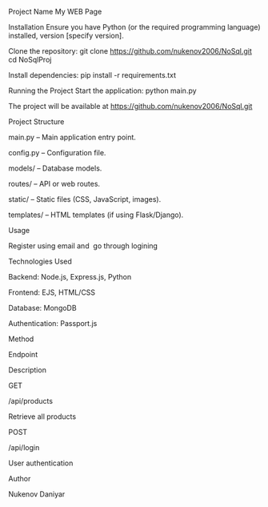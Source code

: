 Project Name
My WEB Page

Installation
Ensure you have Python (or the required programming language) installed, version [specify version].

Clone the repository:
git clone https://github.com/nukenov2006/NoSql.git
cd NoSqlProj

Install dependencies:
pip install -r requirements.txt

Running the Project
Start the application:
python main.py

The project will be available at https://github.com/nukenov2006/NoSql.git

Project Structure

main.py – Main application entry point.

config.py – Configuration file.

models/ – Database models.

routes/ – API or web routes.

static/ – Static files (CSS, JavaScript, images).

templates/ – HTML templates (if using Flask/Django).

Usage

Register using email and  go through logining

Technologies Used

Backend:  Node.js, Express.js, Python

Frontend: EJS, HTML/CSS

Database:  MongoDB

Authentication: Passport.js



Method

Endpoint

Description

GET

/api/products

Retrieve all products

POST

/api/login

User authentication

Author

Nukenov Daniyar

